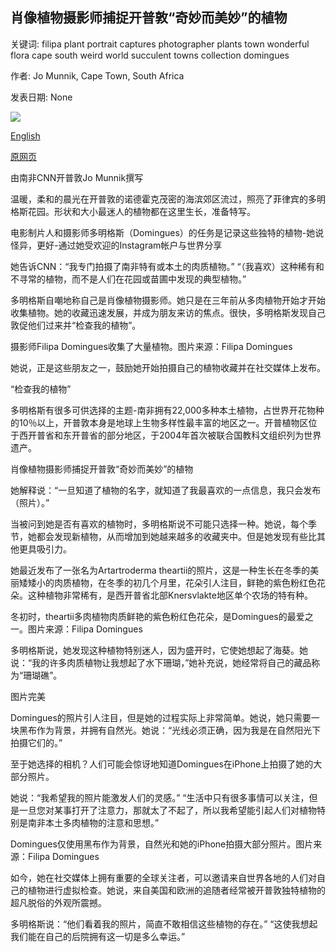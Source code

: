 ## 肖像植物摄影师捕捉开普敦“奇妙而美妙”的植物

关键词: filipa plant portrait captures photographer plants town wonderful flora cape south weird world succulent towns collection domingues

作者: Jo Munnik, Cape Town, South Africa

发表日期: None

![](https://cdn.cnn.com/cnnnext/dam/assets/200715110954-02-filipa-domingues-plants-restricted-super-tease.jpg)

[English](Portrait%20plant%20photographer%20captures%20Cape%20Town%27s%20%27weird%20and%20wonderful%27%20flora.md)

[原网页](https://edition.cnn.com/style/article/cape-town-endemic-plant-photography-spc-intl/index.html)

由南非CNN开普敦Jo Munnik撰写

温暖，柔和的晨光在开普敦的诺德霍克茂密的海滨郊区流过，照亮了菲律宾的多明格斯花园。形状和大小最迷人的植物都在这里生长，准备特写。

电影制片人和摄影师多明格斯（Domingues）的任务是记录这些独特的植物-她说怪异，更好-通过她受欢迎的Instagram帐户与世界分享

她告诉CNN：“我专门拍摄了南非特有或本土的肉质植物。” “（我喜欢）这种稀有和不寻常的植物，而不是人们在花园或苗圃中发现的典型植物。”

多明格斯自嘲地称自己是肖像植物摄影师。她只是在三年前从多肉植物开始才开始收集植物。她的收藏迅速发展，并成为朋友来访的焦点。很快，多明格斯发现自己敦促他们过来并“检查我的植物”。

摄影师Filipa Domingues收集了大量植物。图片来源：Filipa Domingues

她说，正是这些朋友之一，鼓励她开始拍摄自己的植物收藏并在社交媒体上发布。

“检查我的植物”

多明格斯有很多可供选择的主题-南非拥有22,000多种本土植物，占世界开花物种的10％以上，开普敦本身是地球上生物多样性最丰富的地区之一。开普植物区位于西开普省和东开普省的部分地区，于2004年首次被联合国教科文组织列为世界遗产。

肖像植物摄影师捕捉开普敦“奇妙而美妙”的植物

她解释说：“一旦知道了植物的名字，就知道了我最喜欢的一点信息，我只会发布（照片）。”

当被问到她是否有喜欢的植物时，多明格斯说不可能只选择一种。她说，每个季节，她都会发现新植物，从而增加到她越来越多的收藏夹中。但是她发现有些比其他更具吸引力。

她最近发布了一张名为Artartroderma theartii的照片，这是一种生长在冬季的美丽矮矮小的肉质植物，在冬季的初几个月里，花朵引人注目，鲜艳的紫色粉红色花朵。这种植物非常稀有，是西开普省北部Knersvlakte地区单个农场的特有种。

冬初时，theartii多肉植物肉质鲜艳的紫色粉红色花朵，是Domingues的最爱之一。图片来源：Filipa Domingues

多明格斯说，她发现这种植物特别迷人，因为盛开时，它使她想起了海葵。她说：“我的许多肉质植物让我想起了水下珊瑚，”她补充说，她经常将自己的藏品称为“珊瑚礁”。

图片完美

Domingues的照片引人注目，但是她的过程实际上非常简单。她说，她只需要一块黑布作为背景，并拥有自然光。她说：“光线必须正确，因为我是在自然阳光下拍摄它们的。”

至于她选择的相机？人们可能会惊讶地知道Domingues在iPhone上拍摄了她的大部分照片。

她说：“我希望我的照片能激发人们的灵感。” “生活中只有很多事情可以关注，但是一旦您对某事打开了注意力，那就太了不起了，所以我希望能引起人们对植物特别是南非本土多肉植物的注意和思想。”

Domingues仅使用黑布作为背景，自然光和她的iPhone拍摄大部分照片。图片来源：Filipa Domingues

如今，她在社交媒体上拥有重要的全球关注者，可以邀请来自世界各地的人们对自己的植物进行虚拟检查。她说，来自美国和欧洲的追随者经常被开普敦独特植物的超凡脱俗的外观所震撼。

多明格斯说：“他们看着我的照片，简直不敢相信这些植物的存在。” “这使我想起我们能在自己的后院拥有这一切是多么幸运。”